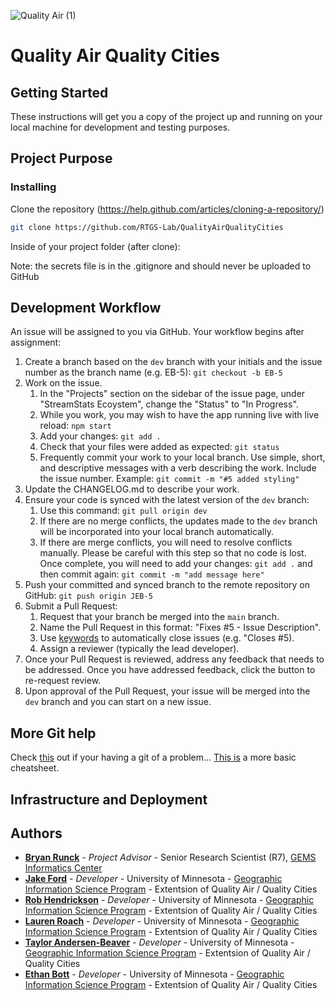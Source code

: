 ![Quality Air (1)](https://user-images.githubusercontent.com/97995925/218177524-6e2dc175-4e3b-4d0c-9dd8-f4038d2adaff.png)

# Quality Air Quality Cities

## Getting Started
These instructions will get you a copy of the project up and running on your local machine for development and testing purposes. 

## Project Purpose

### Installing

Clone the repository (https://help.github.com/articles/cloning-a-repository/)

```bash
git clone https://github.com/RTGS-Lab/QualityAirQualityCities
```
Inside of your project folder (after clone):

Note: the secrets file is in the .gitignore and should never be uploaded to GitHub

## Development Workflow

An issue will be assigned to you via GitHub. Your workflow begins after assignment:
1. Create a branch based on the `dev` branch with your initials and the issue number as the branch name (e.g. EB-5): `git checkout -b EB-5`
3. Work on the issue.
     1. In the "Projects" section on the sidebar of the issue page, under "StreamStats Ecoystem", change the "Status" to "In Progress".
     2. While you work, you may wish to have the app running live with live reload: `npm start`
     3. Add your changes: `git add .`
     4. Check that your files were added as expected: `git status`
     5. Frequently commit your work to your local branch. Use simple, short, and descriptive messages with a verb describing the work. Include the issue number. Example: `git commit -m "#5 added styling"`
4. Update the CHANGELOG.md to describe your work.
5. Ensure your code is synced with the latest version of the `dev` branch: 
     1. Use this command: `git pull origin dev`
     2. If there are no merge conflicts, the updates made to the `dev` branch will be incorporated into your local branch automatically.
     3. If there are merge conflicts, you will need to resolve conflicts manually. Please be careful with this step so that no code is lost. Once complete, you will need to add your changes: `git add .` and then commit again: `git commit -m "add message here"`
6. Push your committed and synced branch to the remote repository on GitHub: `git push origin JEB-5`
7. Submit a Pull Request:
     1. Request that your branch be merged into the `main` branch.
     2. Name the Pull Request in this format: "Fixes #5 - Issue Description". 
     3. Use [keywords](https://docs.github.com/en/get-started/writing-on-github/working-with-advanced-formatting/using-keywords-in-issues-and-pull-requests) to automatically close issues (e.g. "Closes #5).
     4. Assign a reviewer (typically the lead developer).
8. Once your Pull Request is reviewed, address any feedback that needs to be addressed. Once you have addressed feedback, click the button to re-request review.
9. Upon approval of the Pull Request, your issue will be merged into the `dev` branch and you can start on a new issue.

## More Git help
Check [this](https://ohshitgit.com/) out if your having a git of a problem... [This is](https://education.github.com/git-cheat-sheet-education.pdf) a more basic cheatsheet.

## Infrastructure and Deployment

## Authors
* **[Bryan Runck](https://cla.umn.edu/about/directory/profile/runck014)**  - *Project Advisor* - Senior Research Scientist (R7), [GEMS Informatics Center](https://gems.umn.edu/gems-team)
* **[Jake Ford](https://cla.umn.edu/mgis/people/graduate-students)**  - *Developer* - University of Minnesota - [Geographic Information Science Program](https://cla.umn.edu/mgis/mgis-program) - Extentsion of Quality Air / Quality Cities
* **[Rob Hendrickson](https://cla.umn.edu/mgis/people/graduate-students)**   - *Developer* - University of Minnesota - [Geographic Information Science Program](https://cla.umn.edu/mgis/mgis-program) - Extentsion of Quality Air / Quality Cities
* **[Lauren Roach](https://cla.umn.edu/mgis/people/graduate-students)**   - *Developer* - University of Minnesota - [Geographic Information Science Program](https://cla.umn.edu/mgis/mgis-program) - Extentsion of Quality Air / Quality Cities
* **[Taylor Andersen-Beaver](https://cla.umn.edu/mgis/people/graduate-students)**   - *Developer* - University of Minnesota - [Geographic Information Science Program](https://cla.umn.edu/mgis/mgis-program) - Extentsion of Quality Air / Quality Cities
* **[Ethan Bott](https://cla.umn.edu/mgis/people/graduate-students)**  - *Developer* - University of Minnesota - [Geographic Information Science Program](https://cla.umn.edu/mgis/mgis-program) - Extentsion of Quality Air / Quality Cities
